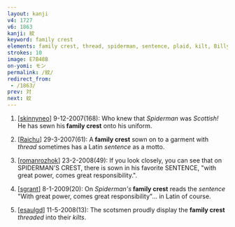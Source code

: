 ```yaml
---
layout: kanji
v4: 1727
v6: 1863
kanji: 紋
keyword: family crest
elements: family crest, thread, spiderman, sentence, plaid, kilt, Billy Connolly
strokes: 10
image: E7B48B
on-yomi: モン
permalink: /紋/
redirect_from:
 - /1863/
prev: 対
next: 蚊
---
```


1) [<a href="http://kanji.koohii.com/profile/skinnyneo">skinnyneo</a>] 9-12-2007(168): Who knew that <em>Spiderman</em> was <em>Scottish!</em> He has sewn his<strong> family crest</strong> onto his uniform.

2) [<a href="http://kanji.koohii.com/profile/Raichu">Raichu</a>] 29-3-2007(61): A<strong> family crest</strong> sown on to a garment with <em>thread</em> sometimes has a Latin <em>sentence</em> as a motto.

3) [<a href="http://kanji.koohii.com/profile/romanrozhok">romanrozhok</a>] 23-2-2008(49): If you look closely, you can see that on SPIDERMAN&#039;S CREST, there is sown in his favorite SENTENCE, &quot;with great power, comes great responsibility.&quot;.

4) [<a href="http://kanji.koohii.com/profile/sgrant">sgrant</a>] 8-1-2009(20): On <em>Spiderman&#039;s</em><strong> family crest</strong> reads the <em>sentence</em> &quot;With great power, comes great responsibility&quot;... in Latin of course.

5) [<a href="http://kanji.koohii.com/profile/esaulgd">esaulgd</a>] 11-5-2008(13): The scotsmen proudly display the <strong>family crest</strong> <em>threaded</em> into their <em>kilts</em>.


